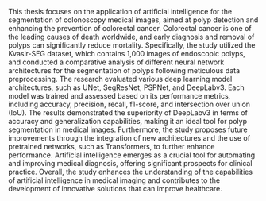This thesis focuses on the application of artificial intelligence for the segmentation of
colonoscopy medical images, aimed at polyp detection and enhancing the prevention of
colorectal cancer. Colorectal cancer is one of the leading causes of death worldwide, and
early diagnosis and removal of polyps can significantly reduce mortality. Specifically, the study
utilized the Kvasir-SEG dataset, which contains 1,000 images of endoscopic polyps, and
conducted a comparative analysis of different neural network architectures for the
segmentation of polyps following meticulous data preprocessing.
The research evaluated various deep learning model architectures, such as UNet,
SegResNet, PSPNet, and DeepLabv3. Each model was trained and assessed based on its
performance metrics, including accuracy, precision, recall, f1-score, and intersection over
union (IoU). The results demonstrated the superiority of DeepLabv3 in terms of accuracy and
generalization capabilities, making it an ideal tool for polyp segmentation in medical images.
Furthermore, the study proposes future improvements through the integration of new
architectures and the use of pretrained networks, such as Transformers, to further enhance
performance. Artificial intelligence emerges as a crucial tool for automating and improving
medical diagnosis, offering significant prospects for clinical practice. Overall, the study
enhances the understanding of the capabilities of artificial intelligence in medical imaging and
contributes to the development of innovative solutions that can improve healthcare.
